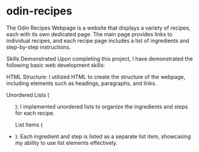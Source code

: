 # odin-recipes
The Odin Recipes Webpage is a website that displays a variety of recipes, each with its own dedicated page. The main page provides links to individual recipes, and each recipe page includes a list of ingredients and step-by-step instructions.

Skills Demonstrated
Upon completing this project, I have demonstrated the following basic web development skills:

HTML Structure: I utilized HTML to create the structure of the webpage, including elements such as headings, paragraphs, and links.

Unordered Lists (<ul>): I implemented unordered lists to organize the ingredients and steps for each recipe.

List Items (<li>): Each ingredient and step is listed as a separate list item, showcasing my ability to use list elements effectively.